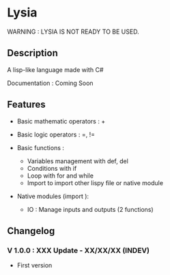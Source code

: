 # Lysia

WARNING : LYSIA IS NOT READY TO BE USED.

## Description

A lisp-like language made with C#

Documentation : Coming Soon

## Features

- Basic mathematic operators : +
- Basic logic operators : =, !=
- Basic functions :

  - Variables management with def, del
  - Conditions with if
  - Loop with for and while
  - Import to import other lispy file or native module

- Native modules (import <name>):

  - IO : Manage inputs and outputs (2 functions)

## Changelog

### V 1.0.0 : XXX Update - XX/XX/XX (INDEV)

- First version
